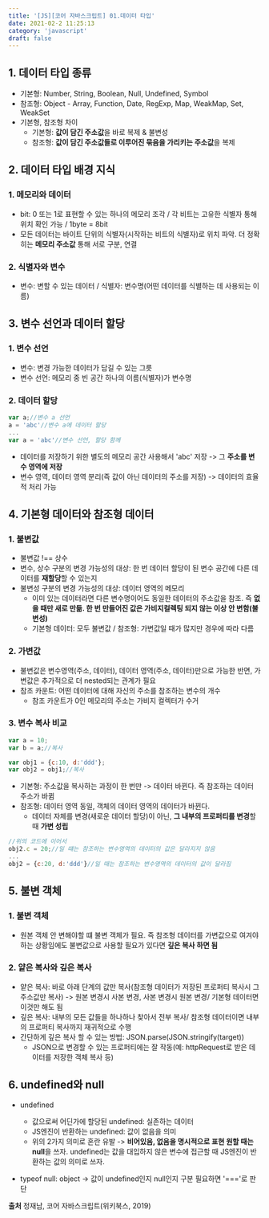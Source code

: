 ```yaml
---
title: '[JS][코어 자바스크립트] 01.데이터 타입'
date: 2021-02-2 11:25:13
category: 'javascript'
draft: false
---
```


## 1. 데이터 타입 종류
- 기본형: Number, String, Boolean, Null, Undefined, Symbol
- 참조형: Object - Array, Function, Date, RegExp, Map, WeakMap, Set, WeakSet
- 기본형, 참조형 차이
  - 기본형: **값이 담긴 주소값**을 바로 복제 & 불변성
  - 참조형: **값이 담긴 주소값들로 이루어진 묶음을 가리키는 주소값**을 복제 

## 2. 데이터 타입 배경 지식
### 1. 메모리와 데이터
- bit: 0 또는 1로 표현할 수 있는 하나의 메모리 조각 / 각 비트는 고유한 식별자 통해 위치 확인 가능 / 1byte = 8bit
- 모든 데이터는 바이트 단위의 식별자(시작하는 비트의 식별자)로 위치 파악. 더 정확히는 **메모리 주소값** 통해 서로 구분, 연결
  
### 2. 식별자와 변수
- 변수: 변할 수 있는 데이터 / 식별자: 변수명(어떤 데이터를 식별하는 데 사용되는 이름)

## 3. 변수 선언과 데이터 할당 
### 1. 변수 선언
- 변수: 변경 가능한 데이터가 담길 수 있는 그릇
- 변수 선언: 메모리 중 빈 공간 하나의 이름(식별자)가 변수명
  
### 2. 데이터 할당
```js
var a;//변수 a 선언
a = 'abc'//변수 a에 데이터 할당
...
var a = 'abc'//변수 선언, 할당 함께
```
- 데이터를 저장하기 위한 별도의 메모리 공간 사용해서 'abc' 저장 -> 그 **주소를 변수 영역에 저장** 
- 변수 영역, 데이터 영역 분리(즉 값이 아닌 데이터의 주소를 저장) -> 데이터의 효율적 처리 가능
  
## 4. 기본형 데이터와 참조형 데이터
### 1. 불변값
- 불변값 !== 상수
- 변수, 상수 구분의 변경 가능성의 대상: 한 번 데이터 할당이 된 변수 공간에 다른 데이터를 **재할당**할 수 있는지
- 불변성 구분의 변경 가능성의 대상: 데이터 영역의 메모리 
  - 이미 있는 데이터라면 다른 변수명이어도 동일한 데이터의 주소값을 참조. 즉 **없을 때만 새로 만듦. 한 번 만들어진 값은 가비지컬렉팅 되지 않는 이상 안 변함(불변성)**
  - 기본형 데이터: 모두 불변값 / 참조형: 가변값일 때가 많지만 경우에 따라 다름

### 2. 가변값
- 불변값은 변수영역(주소, 데이터), 데이터 영역(주소, 데이터)만으로 가능한 반면, 가변값은 추가적으로 더 nested되는 관계가 필요
- 참조 카운트: 어떤 데이터에 대해 자신의 주소를 참조하는 변수의 개수
  - 참조 카운트가 0인 메모리의 주소는 가비지 컬렉터가 수거

### 3. 변수 복사 비교
```js
var a = 10;
var b = a;//복사

var obj1 = {c:10, d:'ddd'};
var obj2 = obj1;//복사
```

- 기본형: 주소값을 복사하는 과정이 한 번만 -> 데이터 바뀐다. 즉 참조하는 데이터 주소가 바뀜
- 참조형: 데이터 영역 동일, 객체의 데이터 영역의 데이터가 바뀐다.
  - 데이터 자체를 변경(새로운 데이터 할당)이 아닌, **그 내부의 프로퍼티를 변경**할 때 **가변 성립**
```js
//위의 코드에 이어서
obj2.c = 20;//일 떄는 참조하는 변수영역의 데이터의 값은 달라지지 않음
...
obj2 = {c:20, d:'ddd'}//일 때는 참조하는 변수영역의 데이터의 값이 달라짐
```

## 5. 불변 객체
### 1. 불변 객체
- 원본 객체 안 변해야할 떄 불변 객체가 필요. 즉 참조형 데이터를 가변값으로 여겨야하는 상황임에도 불변값으로 사용할 필요가 있다면 **깊은 복사 하면 됨**

### 2. 얕은 복사와 깊은 복사
- 얕은 복사: 바로 아래 단계의 값만 복사(참조형 데이터가 저장된 프로퍼티 복사시 그 주소값만 복사) -> 원본 변경시 사본 변경, 사본 변경시 원본 변경/ 기본형 데이터면 이것만 해도 됨
- 깊은 복사: 내부의 모든 값들을 하나하나 찾아서 전부 복사/ 참조형 데이터이면 내부의 프로퍼티 복사까지 재귀적으로 수행
- 간단하게 깊은 복사 할 수 있는 방법: JSON.parse(JSON.stringify(target))
  - JSON으로 변경할 수 있는 프로퍼티에는 잘 작동(예: httpRequest로 받은 데이터를 저장한 객체 복사 등)


## 6. undefined와 null
- undefined
  - 값으로써 어딘가에 할당된 undefined: 실존하는 데이터
  - JS엔진이 반환하는 undefined: 값이 없음을 의미
  - 위의 2가지 의미로 혼란 유발 -> **비어있음, 없음을 명시적으로 표현 원할 때는 null**을 쓰자. undefined는 값을 대입하지 않은 변수에 접근할 때 JS엔진이 반환하는 값의 의미로 쓰자.

- typeof null: object -> 값이 undefined인지 null인지 구분 필요하면 '==='로 판단

**출처** 정재남, 코어 자바스크립트(위키북스, 2019)